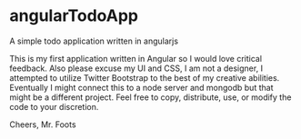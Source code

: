 # angularTodoApp
A simple todo application written in angularjs

This is my first application written in Angular so I would love critical feedback. Also please excuse my UI and CSS, I am not a designer, I attempted to utilize Twitter Bootstrap to the best of my creative abilities.
Eventually I might connect this to a node server and mongodb but that might be a different project.
Feel free to copy, distribute, use, or modify the code to your discretion.

Cheers,
Mr. Foots
